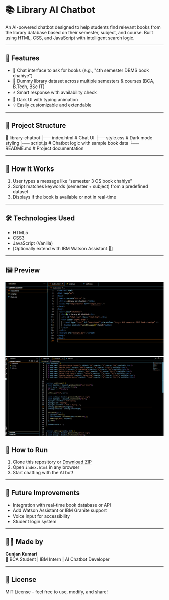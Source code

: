 # 📚 Library AI Chatbot

An AI-powered chatbot designed to help students find relevant books from the library database based on their semester, subject, and course. Built using HTML, CSS, and JavaScript with intelligent search logic.

---

## 🚀 Features

- 💬 Chat interface to ask for books (e.g., "4th semester DBMS book chahiye")
- 📖 Dummy library dataset across multiple semesters & courses (BCA, B.Tech, BSc IT)
- ⚡ Smart response with availability check
- 🌙 Dark UI with typing animation
- 💡 Easily customizable and extendable

---

## 📁 Project Structure

📂 library-chatbot
├── index.html # Chat UI
├── style.css # Dark mode styling
├── script.js # Chatbot logic with sample book data
└── README.md # Project documentation


---

## 🧠 How It Works

1. User types a message like “semester 3 OS book chahiye”
2. Script matches keywords (semester + subject) from a predefined dataset
3. Displays if the book is available or not in real-time

---

## 🛠️ Technologies Used

- HTML5
- CSS3
- JavaScript (Vanilla)
- [Optionally extend with IBM Watson Assistant 🤖]

---

## 🖼️ Preview
![image alt](https://github.com/Gunj08/Library-_AI-_Chatbot/blob/9ac13a7637a4ba5f4e60c385a9f2c72186372403/Screenshot%202025-08-03%20193922.png)
![image alt](https://github.com/Gunj08/Library-_AI-_Chatbot/blob/98bcfd161c459c6eaee2fbdf933ceb38e30b8aab/Screenshot%202025-08-03%20193946.png)


## 🔧 How to Run

1. Clone this repository or [Download ZIP](#)
2. Open `index.html` in any browser
3. Start chatting with the AI bot!

---

## 🧩 Future Improvements

- Integration with real-time book database or API
- Add Watson Assistant or IBM Granite support
- Voice input for accessibility
- Student login system

---

## 🙋‍♀️ Made by

**Gunjan Kumari**  
📘 BCA Student | IBM Intern | AI Chatbot Developer

---

## 📄 License

MIT License – feel free to use, modify, and share!

